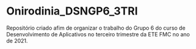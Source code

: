 # Onirodinia_DSNGP6_3TRI
Repositório criado afim de organizar o trabalho do Grupo 6 do curso de Desenvolvimento de Aplicativos no terceiro trimestre da ETE FMC no ano de 2021.
